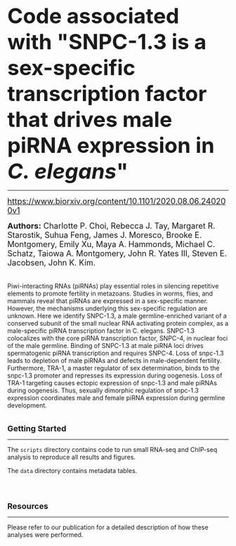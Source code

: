 
<font size="12">**Code associated with "SNPC-1.3 is a sex-specific transcription factor that drives male piRNA expression in _C. elegans_"**</font> 
___
<font size="4">https://www.biorxiv.org/content/10.1101/2020.08.06.240200v1</font>

<font size="4">**Authors:** Charlotte P. Choi, Rebecca J. Tay, Margaret R. Starostik, Suhua Feng, James J. Moresco, Brooke E. Montgomery, Emily Xu, Maya A. Hammonds, Michael C. Schatz, Taiowa A. Montgomery, John R. Yates III, Steven E. Jacobsen, John K. Kim.</font>
<br>
<br>
<br>
Piwi-interacting RNAs (piRNAs) play essential roles in silencing repetitive elements to promote fertility in metazoans. Studies in worms, flies, and mammals reveal that piRNAs are expressed in a sex-specific manner. However, the mechanisms underlying this sex-specific regulation are unknown. Here we identify SNPC-1.3, a male germline-enriched variant of a conserved subunit of the small nuclear RNA activating protein complex, as a male-specific piRNA transcription factor in C. elegans. SNPC-1.3 colocalizes with the core piRNA transcription factor, SNPC-4, in nuclear foci of the male germline. Binding of SNPC-1.3 at male piRNA loci drives spermatogenic piRNA transcription and requires SNPC-4. Loss of snpc-1.3 leads to depletion of male piRNAs and defects in male-dependent fertility. Furthermore, TRA-1, a master regulator of sex determination, binds to the snpc-1.3 promoter and represses its expression during oogenesis. Loss of TRA-1 targeting causes ectopic expression of snpc-1.3 and male piRNAs during oogenesis. Thus, sexually dimorphic regulation of snpc-1.3 expression coordinates male and female piRNA expression during germline development.
<br>
<br>
<br>
<font size="4">**Getting Started**</font>
___
The `scripts` directory contains code to run small RNA-seq and ChIP-seq analysis to reproduce all results and figures.  

The `data` directory contains metadata tables.

<br>
<br>

<font size="4">**Resources**</font>  
___
Please refer to our publication for a detailed description of how these analyses were performed.
